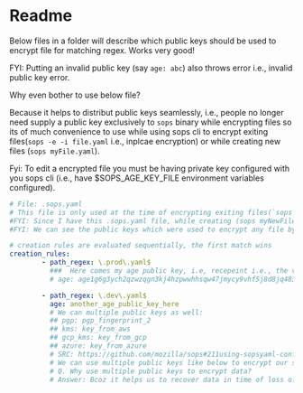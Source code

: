 # Readme

Below files in a folder will describe which public keys should be used to encrypt file for matching regex. Works very good!

FYI: Putting an invalid public key (say `age: abc`) also throws error i.e., invalid public key error.

Why even bother to use below file?

Because it helps to distribut public keys seamlessly, i.e., people no longer need supply a public key exclusively to `sops` binary while encrypting files so its of much convenience to use while using sops cli to encrypt exiting files(`sops -e -i file.yaml` i.e., inplcae encryption) or while creating new files (`sops myFile.yaml`).

Fyi: To edit a encrypted file you must be having private key configured with you sops cli (i.e., have $SOPS_AGE_KEY_FILE environment variables configured).

```yml
# File: .sops.yaml
# This file is only used at the time of encrypting exiting files(`sops -e -i file.yaml` i.e., inplcae encryption) or while creating new encryptd files (`sops myFile.yaml`).
#FYI: Since I have this .sops.yaml file, while creating (sops myNewFile.yaml), encrypting existing or decrypting existing file with ***matching regex*** below public keys would be used.
#FYI: We can see the public keys which were used to encrypt any file by directly reading that file.

# creation rules are evaluated sequentially, the first match wins
creation_rules:
        - path_regex: \.prod\.yaml$
          ###  Here comes my age public key, i.e, recepeint i.e., the value I have in my SOPS_AGE_RECIPIENTS.
          # age: age1g6g3ych2qzwzqgn3kj4hzpwwhhsqw47jmycy9vhf5j8d8jq483usdl2qgl

        - path_regex: \.dev\.yaml$
          age: another_age_public_key_here
          # We can multiple public keys as well:
          ## pgp: pgp_fingerprint_2
          ## kms: key_from_aws
          ## gcp_kms: key_from_gcp
          ## azure: key_from_azure
          # SRC: https://github.com/mozilla/sops#211using-sopsyaml-conf-to-select-kmspgp-for-new-files
          # We can use multiple public keys like below to encrypt our secret files, yikes!
          # Q. Why use multiple public keys to encrypt data?
          # Answer: Bcoz it helps us to recover data in time of loss of one of wprivate key we used to encrypt the data.
```
